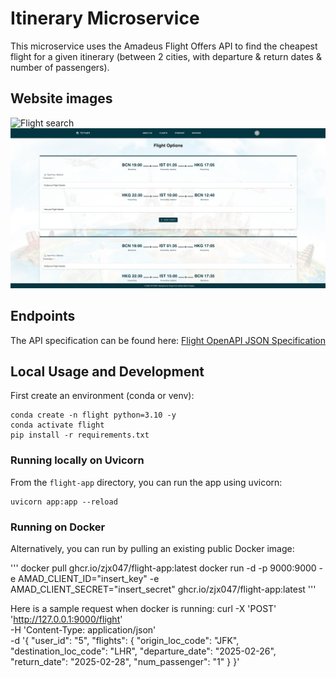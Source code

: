# Itinerary Microservice

This microservice uses the Amadeus Flight Offers API to find the cheapest flight for a given itinerary (between 2 cities, with departure & return dates & number of passengers).

## Website images

![Flight search](./web_images/flight_search.png)
![Flight results](./web_images/flight_results.png)


## Endpoints
The API specification can be found here:
[Flight OpenAPI JSON Specification](./docs/openapi.json)

## Local Usage and Development
First create an environment (conda or venv):

```
conda create -n flight python=3.10 -y
conda activate flight
pip install -r requirements.txt
```


### Running locally on Uvicorn

From the `flight-app` directory, you can run the app using uvicorn:

```
uvicorn app:app --reload
```


### Running on Docker
Alternatively, you can run by pulling an existing public Docker image:

'''
docker pull ghcr.io/zjx047/flight-app:latest
docker run -d -p 9000:9000 -e AMAD_CLIENT_ID="insert_key" -e AMAD_CLIENT_SECRET="insert_secret" ghcr.io/zjx047/flight-app:latest
'''

Here is a sample request when docker is running:
curl -X 'POST' \
  'http://127.0.0.1:9000/flight' \
  -H 'Content-Type: application/json' \
  -d '{
    "user_id": "5",
    "flights": {
        "origin_loc_code": "JFK",
        "destination_loc_code": "LHR",
        "departure_date": "2025-02-26",
        "return_date": "2025-02-28",
        "num_passenger": "1"
    }
  }'